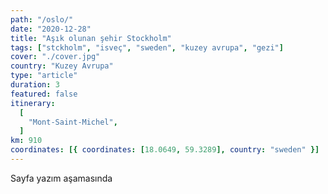 ```yaml
---
path: "/oslo/"
date: "2020-12-28"
title: "Aşık olunan şehir Stockholm"
tags: ["stckholm", "isveç", "sweden", "kuzey avrupa", "gezi"]
cover: "./cover.jpg"
country: "Kuzey Avrupa"
type: "article"
duration: 3
featured: false
itinerary:
  [
    "Mont-Saint-Michel",
  ]
km: 910
coordinates: [{ coordinates: [18.0649, 59.3289], country: "sweden" }]
---
```


Sayfa yazım aşamasında

<!-- <rehype-image src="saintmichel1.jpg"></rehype-image> -->
